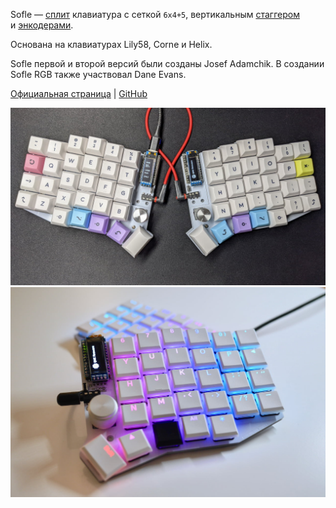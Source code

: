 Sofle — [сплит](/dictionary/split.md) клавиатура с сеткой `6x4+5`, вертикальным [стаггером](/dictionary/stagger.md) и [энкодерами](/dictionary/encoder.md).

Основана на клавиатурах Lily58, Corne и Helix.

Sofle первой и второй версий были созданы Josef Adamchik.
В создании Sofle RGB также участвовал Dane Evans.

[Официальная страница](https://josefadamcik.github.io/SofleKeyboard/) | [GitHub](https://github.com/josefadamcik/SofleKeyboard)

![](/assets/keyboards/sofle-01.jpg)
![](/assets/keyboards/sofle-02.jpg)
